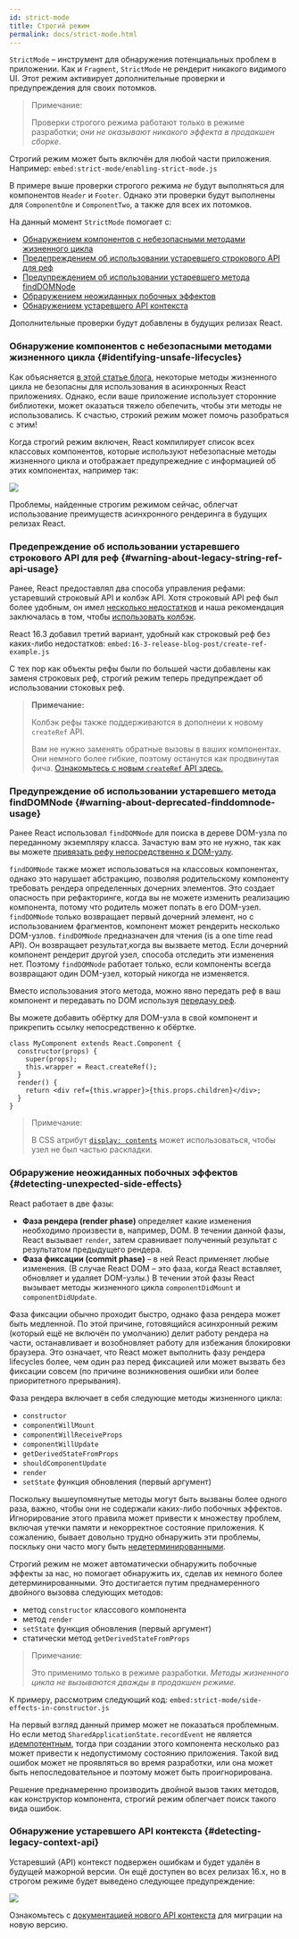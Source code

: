 ```yaml
---
id: strict-mode
title: Строгий режим
permalink: docs/strict-mode.html
---
```


`StrictMode` – инструмент для обнаружения потенциальных проблем в приложении. Как и `Fragment`, `StrictMode` не рендерит никакого видимого UI. Этот режим активирует дополнительные проверки и предупреждения для своих потомков.

> Примечание:
>
> Проверки строгого режима работают только в режиме разработки; _они не оказывают никакого эффекта в продакшен сборке_.

Строгий режим может быть включён для любой части приложения. Например:
`embed:strict-mode/enabling-strict-mode.js`

В примере выше проверки строгого режима *не* будут выполняться для компонентов `Header` и `Footer`. Однако эти проверки будут выполнены для `ComponentOne` и `ComponentTwo`, а также для всех их потомков.

На данный момент `StrictMode` помогает с:
* [Обнаружением компонентов с небезопасными методами жизненного цикла](#identifying-unsafe-lifecycles)
* [Предепреждением об использовании устаревшего строкового API для реф](#warning-about-legacy-string-ref-api-usage)
* [Предупреждением об использовании устаревшего метода findDOMNode](#warning-about-deprecated-finddomnode-usage)
* [Обраружением неожиданных побочных эффектов](#detecting-unexpected-side-effects)
* [Обнаружением устаревшего API контекста](#detecting-legacy-context-api)

Дополнительные проверки будут добавлены в будущих релизах React.

### Обнаружение компонентов с небезопасными методами жизненного цикла {#identifying-unsafe-lifecycles}

Как объясняется [в этой статье блога](/blog/2018/03/27/update-on-async-rendering.html), некоторые методы жизненного цикла не безопасны для использования в асинхронных React приложениях. Однако, если ваше приложение использует сторонние библиотеки, может оказаться тяжело обепечить, чтобы эти методы не использовались. К счастью, строкий режим может помочь разобраться с этим!

Когда строгий режим включен, React компилирует список всех классовых компонентов, которые используют небезопасные методы жизненного цикла и отображает предупрежедние с информацией об этих компонентах, например так:

![](../images/blog/strict-mode-unsafe-lifecycles-warning.png)

Проблемы, найденные строгим режимом сейчас, облегчат использование преимуществ  асинхронного рендеринга в будущих релизах React.

### Предепреждение об использовании устаревшего строкового API для реф {#warning-about-legacy-string-ref-api-usage}

Ранее, React предоставлял два способа управления рефами: устаревший строковый API и колбэк API. Хотя строковый API реф был более удобным, он имел [несколько недостатков](https://github.com/facebook/react/issues/1373) и наша рекомендация заключалась в том, чтобы [использовать колбэк](/docs/refs-and-the-dom.html#legacy-api-string-refs).

React 16.3 добавил третий вариант, удобный как строковый реф без каких-либо недостатков:
`embed:16-3-release-blog-post/create-ref-example.js`

С тех пор как объекты рефы были по большей части добавлены как заменя строковых реф, строгий режим теперь предупреждает об использовании стоковых реф.

> **Примечание:**
>
> Колбэк рефы также поддерживаются в дополнеии к новому `createRef` API.
>
> Вам не нужно заменять обратные вызовы в ваших компонентах. Они немного более гибкие, поэтому останутся как продвинутая фича.
[Ознакомьтесь с новым `createRef` API здесь.](/docs/refs-and-the-dom.html)

### Предупреждение об использовании устаревшего метода findDOMNode {#warning-about-deprecated-finddomnode-usage}

Ранее React использовал `findDOMNode` для поиска в дереве DOM-узла по переданному экземпляру класса. Зачастую вам это не нужно, так как вы можете [привязать рефу непосредственно к DOM-узлу](/docs/refs-and-the-dom.html#creating-refs).

`findDOMNode` также может использоваться на классовых компонентах, однако это нарушает абстракцию, позволяя родительскому компоненту требовать рендера определенных дочерних элементов. Это создает опасность при рефакторинге, когда вы не можете изменить реализацию компонента, потому что родитель может попать в его DOM-узел. `findDOMNode` только возвращает первый дочерний элемент, но с использованием фрагментов, компонент может рендерить несколько DOM-узлов. `findDOMNode` предназначен для чтения (is a one time read API). Он возвращает результат,когда вы вызваете метод. Если дочерний компонент рендерит другой узел, способа отследить эти изменения нет. Поэтому `findDOMNode` работает только, если компоненты всегда возвращают один DOM-узел, который никогда не изменяется.

Вместо использования этого метода, можно явно передать реф в ваш компонент и передавать по DOM используя [передачу реф](/docs/forwarding-refs.html#forwarding-refs-to-dom-components).

Вы можете добавить обёртку для DOM-узла в свой компонент и прикрепить ссылку непосредственно к обёртке.

```javascript{4,7}
class MyComponent extends React.Component {
  constructor(props) {
    super(props);
    this.wrapper = React.createRef();
  }
  render() {
    return <div ref={this.wrapper}>{this.props.children}</div>;
  }
}
```

> Примечание:
>
> В CSS атрибут [`display: contents`](https://developer.mozilla.org/ru/docs/Web/CSS/display#display_contents) может использоваться, чтобы узел не был частью раскладки.

### Обраружение неожиданных побочных эффектов {#detecting-unexpected-side-effects}

React работает в две фазы:
* **Фаза рендера (render phase)** определяет какие изменения необходимо произвести в, например, DOM. В течении данной фазы, React вызывает `render`, затем сравнивает полученный результат с результатом предыдущего рендера.
* **Фаза фиксации (commit phase)** – в ней React применяет любые изменения. (В случае React DOM – это фаза, когда React вставляет, обновляет и удаляет DOM-узлы.) В течении этой фазы React вызывает методы жизненного цикла `componentDidMount` и `componentDidUpdate`.

Фаза фиксации обычно проходит быстро, однако фаза рендера может быть медленной. По этой причине, готовящийся асинхронный режим (который ещё не включён по умолчанию) делит работу рендера на части, останавливает и возобновляет работу для избежания блокировки браузера. Это означает, что React может выполнить фазу рендера lifecycles более, чем один раз перед фиксацией или может вызвать без фиксации совсем (по причине возникновения ошибки или более приоритетного прерывания).

Фаза рендера включает в себя следующие методы жизненного цикла:
* `constructor`
* `componentWillMount`
* `componentWillReceiveProps`
* `componentWillUpdate`
* `getDerivedStateFromProps`
* `shouldComponentUpdate`
* `render`
* `setState` функция обновления (первый аргумент)

Поскольку вышеупомянутые методы могут быть вызваны более одного раза, важно, чтобы они не содержали каких-либо побочных эффектов. Игнорирование этого правила может привести к множеству проблем, включая утечки памяти и некорректное состояние приложения. К сожалению, бывает довольно трудно обнаружить эти проблемы, поскльку они часто могу быть [недетерминированными](https://ru.wikipedia.org/wiki/%D0%94%D0%B5%D1%82%D0%B5%D1%80%D0%BC%D0%B8%D0%BD%D0%B8%D1%80%D0%BE%D0%B2%D0%B0%D0%BD%D0%BD%D1%8B%D0%B9_%D0%B0%D0%BB%D0%B3%D0%BE%D1%80%D0%B8%D1%82%D0%BC).

Строгий режим не может автоматически обнаружить побочные эффекты за нас, но помогает обнаружить их, сделав их немного более детерминированными. Это достигается путим преднамеренного двойного вызовва следующих методов:

* метод `constructor` классового компонента
* метод `render`
* `setState` функция обновления (первый аргумент)
* статически метод `getDerivedStateFromProps`

> Примечание:
>
> Это применимо только в режиме разработки. _Методы жизненного цикла не вызываются дважды в продакшен режиме._

К примеру, рассмотрим следующий код:
`embed:strict-mode/side-effects-in-constructor.js`

На первый взгляд данный пример может не показаться проблемным. Но если метод `SharedApplicationState.recordEvent` не является [идемпотентным](https://ru.wikipedia.org/wiki/%D0%98%D0%B4%D0%B5%D0%BC%D0%BF%D0%BE%D1%82%D0%B5%D0%BD%D1%82%D0%BD%D0%BE%D1%81%D1%82%D1%8C#%D0%92_%D0%B8%D0%BD%D1%84%D0%BE%D1%80%D0%BC%D0%B0%D1%82%D0%B8%D0%BA%D0%B5), тогда при создании этого компонента несколько раз может привести к недопустимому состоянию приложения. Такой вид ошибок может не проявляться во время разработки, или она может быть непоследовательное и поэтому может быть проигнорирована.

Решение преднамеренно производить двойной вызов таких методов, как конструктор компонента, строгий режим облегчает поиск такого вида ошибок.

### Обнаружение устаревшего API контекста {#detecting-legacy-context-api}

Устаревший (API) контекст подвержен ошибкам и будет удалён в будущей мажорной версии. Он ещё доступен во всех релизах 16.x, но в строгом режиме будет выведено следующее предупреждение:

![](../images/blog/warn-legacy-context-in-strict-mode.png)

Ознакомьтесь с [документацией нового API контекста](/docs/context.html) для миграции на новую версию.

